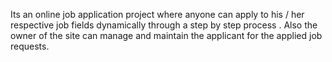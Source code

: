 Its an online job application project where anyone can apply to his / her respective job fields dynamically through a step by step process . Also the owner of the site can manage and maintain the applicant for the applied job requests.  
